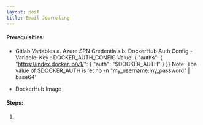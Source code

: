 ```yaml
---
layout: post
title: Email Journaling
---
```



#### Prerequisities:
- Gitlab Variables
    a. Azure SPN Credentials
    b. DockerHub Auth Config
        - Variable: 
        Key : DOCKER_AUTH_CONFIG
        Value: { "auths": { "https://index.docker.io/v1/": { "auth": "$DOCKER_AUTH" } }}
    Note: The value of $DOCKER_AUTH is 'echo -n "my_username:my_password" | base64'

- DockerHub Image 

#### Steps:
1. 